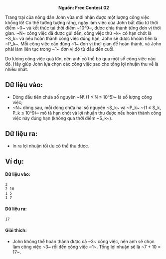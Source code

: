 **<center>Nguồn:  Free Contest 02</center>**

Trang trại của nông dân John vừa mới nhận được một lượng công việc khổng lồ! Có thể tưởng tượng rằng, ngày làm việc của John bắt đầu từ thời điểm ~0~ và kết thúc tại thời điểm ~10^9~, được chia thành từng đơn vị thời gian. ~N~ công việc đã được gửi đến, công việc thứ ~k~ có hạn chót là ~S_k~ và nếu hoàn thành công việc đúng hạn, John sẽ được khoản tiền là ~P_k~. Mỗi công việc cần đúng ~1~ đơn vị thời gian để hoàn thành, và John phải làm liên tục trong ~1~ đơn vị đó từ đầu đến cuối.

Do lượng công việc quá lớn, nên anh có thể bỏ qua một số công việc nào đó. Hãy giúp John lựa chọn các công việc sao cho tổng lợi nhuận thu về là nhiều nhất.

## Dữ liệu vào:
- Dòng đầu tiên chứa số nguyên ~N\ (1 ≤ N ≤ 10^5)~ là số lượng công việc;
- ~N~ dòng sau, mỗi dòng chứa hai số nguyên ~S_k~ và ~P_k~ ~(1 ≤ S_k, P_k ≤ 10^9)~ mô tả hạn chót và lợi nhuận thu được nếu hoàn thành công việc này đúng hạn (không quá thời điểm ~S_k~).

## Dữ liệu ra:
- In ra lợi nhuận tối ưu có thể thu được.

## Ví dụ:
#### Dữ liệu vào:
```
3
2 10
1 5
1 7
```

#### Dữ liệu ra:
```
17
```

#### Giải thích:
- John không thể hoàn thành được cả ~3~ công việc, nên anh sẽ chọn làm công việc ~3~ rồi đến công việc ~1~. Tổng lợi nhuận sẽ là ~7 + 10 = 17~.